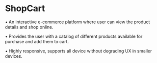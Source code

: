 # ShopCart

• An interactive e-commerce platform where user can view the product details and shop online.

• Provides the user with a catalog of different products available for purchase and add them to cart.

• Highly responsive, supports all device without degrading UX in smaller devices.
